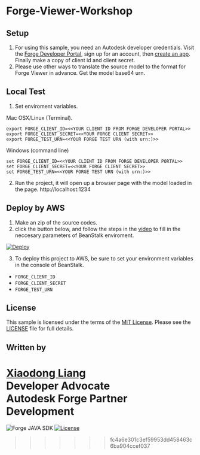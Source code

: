 # Forge-Viewer-Workshop

## Setup
1. For using this sample, you need an Autodesk developer credentials. Visit the [Forge Developer Portal](https://developer.autodesk.com), sign up for an account, then [create an app](https://developer.autodesk.com/myapps/create). Finally make a copy of client id and client secret. 
2. Please use other ways to translate the source model to the format for Forge Viewer in advance. Get the model base64 urn.

## Local Test

1. Set enviroment variables. 

Mac OSX/Linux (Terminal). 
   
    export FORGE_CLIENT_ID=<<YOUR CLIENT ID FROM FORGE DEVELOPER PORTAL>>
    export FORGE_CLIENT_SECRET=<<YOUR FORGE CLIENT SECRET>>
    export FORGE_TEST_URN=<<YOUR FORGE TEST URN (with urn:)>> 
 
Windows (command line)

    set FORGE_CLIENT_ID=<<YOUR CLIENT ID FROM FORGE DEVELOPER PORTAL>>
    set FORGE_CLIENT_SECRET=<<YOUR FORGE CLIENT SECRET>>
    set FORGE_TEST_URN=<<YOUR FORGE TEST URN (with urn:)>> 

2. Run the project, it will open up a browser page with the model loaded in the page. http://localhost:1234

## Deploy by AWS

1. Make an zip of the source codes.
2. click the button below, and follow the steps in the [video]() to fill in the neccesary parameters of BeanStalk enviroment.

[![Deploy](https://s3.amazonaws.com/deploytomh/button-deploy-aws-mh.png)](https://console.aws.amazon.com/elasticbeanstalk/?region=us-west-2#/newApplication?applicationName=EBS-Deploy-Node&solutionStackName=Node.js) 

3. To deploy this project to AWS, be sure to set your environment variables in the console of BeanStalk.
- `FORGE_CLIENT_ID`
- `FORGE_CLIENT_SECRET`
- `FORGE_TEST_URN`

## License

This sample is licensed under the terms of the [MIT License](http://opensource.org/licenses/MIT). 
Please see the [LICENSE](LICENSE) file for full details.


## Written by 

[Xiaodong Liang](https://twitter.com/coldwood) <br />
Developer Advocate <br />
Autodesk Forge Partner Development
=======
![Forge JAVA SDK](https://img.shields.io/badge/Forge%20JAVA%20SDK-1.0.1-orange.svg)
[![License](http://img.shields.io/:license-mit-blue.svg)](http://opensource.org/licenses/MIT)
>>>>>>> fc4a6e301c3ef59953dd458463c6ba904ccef037
